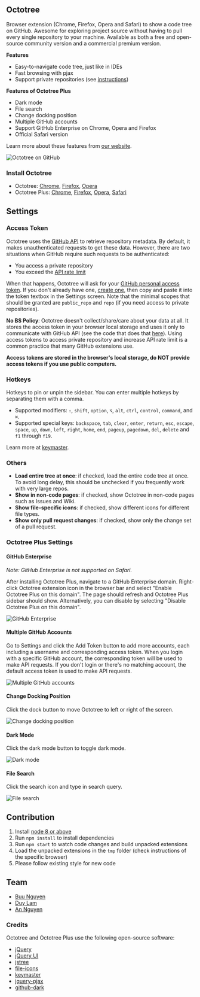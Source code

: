 ## Octotree

Browser extension (Chrome, Firefox, Opera and Safari) to show a code tree on GitHub. Awesome for exploring project source without having to pull every single repository to your machine. Available as both a free and open-source community version and a commercial premium version.

**Features**

- Easy-to-navigate code tree, just like in IDEs
- Fast browsing with pjax
- Support private repositories (see [instructions](#access-token))

**Features of Octotree Plus**

- Dark mode
- File search
- Change docking position
- Multiple GitHub accounts
- Support GitHub Enterprise on Chrome, Opera and Firefox
- Official Safari version

Learn more about these features from [our website](https://www.octotree.io).

![Octotree on GitHub](docs/chrome-github.png)

### Install Octotree

- Octotree: [Chrome](https://chrome.google.com/webstore/detail/octotree/bkhaagjahfmjljalopjnoealnfndnagc), [Firefox](https://addons.mozilla.org/en-US/firefox/addon/octotree/), [Opera](https://addons.opera.com/en/extensions/details/octotree/)
- Octotree Plus: [Chrome](), [Firefox](), [Opera](), [Safari]()

## Settings

### Access Token

Octotree uses the [GitHub API](https://developer.github.com/v3/) to retrieve repository metadata. By default, it makes unauthenticated requests to get these data. However, there are two situations when GitHub require such requests to be authenticated:

- You access a private repository
- You exceed the [API rate limit](https://developer.github.com/v3/#rate-limiting)

When that happens, Octotree will ask for your [GitHub personal access token](https://help.github.com/articles/creating-an-access-token-for-command-line-use). If you don't already have one, [create one](https://github.com/settings/tokens/new?scopes=repo&description=Octotree%20browser%20extension), then copy and paste it into the token textbox in the Settings screen. Note that the minimal scopes that should be granted are `public_repo` and `repo` (if you need access to private repositories).

**No BS Policy**: Octotree doesn't collect/share/care about your data at all. It stores the access token in your browser local storage and uses it only to communicate with GitHub API (see the code that does that [here](https://github.com/ovity/octotree/blob/559291ed9017f0c3429bc49419d001d9ea0ac510/src/adapters/github.js#L296-L313)). Using access tokens to access private repository and increase API rate limit is a common practice that many GitHub extensions use.

**Access tokens are stored in the browser's local storage, do NOT provide access tokens if you use public computers.**

### Hotkeys

Hotkeys to pin or unpin the sidebar. You can enter multiple hotkeys by separating them with a comma.

- Supported modifiers: `⇧`, `shift`, `option`, `⌥`, `alt`, `ctrl`, `control`, `command`, and `⌘`.
- Supported special keys: `backspace`, `tab`, `clear`, `enter`, `return`, `esc`, `escape`, `space`, `up`, `down`, `left`, `right`, `home`, `end`, `pageup`, `pagedown`, `del`, `delete` and `f1` through `f19`.

Learn more at [keymaster](https://github.com/madrobby/keymaster#supported-keys).

### Others

- **Load entire tree at once**: if checked, load the entire code tree at once. To avoid long delay, this should be unchecked if you frequently work with very large repos.
- **Show in non-code pages**: if checked, show Octotree in non-code pages such as Issues and Wiki.
- **Show file-specific icons**: if checked, show different icons for different file types.
- **Show only pull request changes**: if checked, show only the change set of a pull request.

### Octotree Plus Settings

#### GitHub Enterprise

_Note: GitHub Enterprise is not supported on Safari._

After installing Octotree Plus, navigate to a GitHub Enterprise domain. Right-click Octotree extension icon in the browser bar and select "Enable Octotree Plus on this domain". The page should refresh and Octotree Plus sidebar should show. Alternatively, you can disable by selecting "Disable Octotree Plus on this domain".

![GitHub Enterprise](docs/plus-ghe.png)

#### Multiple GitHub Accounts

Go to Settings and click the Add Token button to add more accounts, each including a username and corresponding access token. When you login with a specific GitHub account, the corresponding token will be used to make API requests. If you don't login or there's no matching account, the default access token is used to make API requests.

![Multiple GitHub accounts](docs/plus-multi.png)

#### Change Docking Position

Click the dock button to move Octotree to left or right of the screen.

![Change docking position](docs/plus-dock.png)

#### Dark Mode

Click the dark mode button to toggle dark mode.

![Dark mode](docs/plus-dark.png)

#### File Search

Click the search icon and type in search query.

![File search](docs/plus-search.png)

## Contribution

1.  Install [node 8 or above](https://nodejs.org/en/download/)
1.  Run `npm install` to install dependencies
1.  Run `npm start` to watch code changes and build unpacked extensions
1.  Load the unpacked extensions in the `tmp` folder (check instructions of the specific browser)
1.  Please follow existing style for new code

## Team

- [Buu Nguyen](https://github.com/buunguyen)
- [Duy Lam](https://github.com/duylam)
- [An Nguyen](https://github.com/crashbell)

### Credits

Octotree and Octotree Plus use the following open-source software:

- [jQuery](https://github.com/jquery/jquery)
- [jQuery UI](https://github.com/jquery/jquery-ui)
- [jstree](https://github.com/vakata/jstree)
- [file-icons](https://github.com/file-icons/atom)
- [keymaster](https://github.com/madrobby/keymaster)
- [jquery-pjax](https://github.com/defunkt/jquery-pjax)
- [github-dark](https://github.com/StylishThemes/GitHub-Dark)
